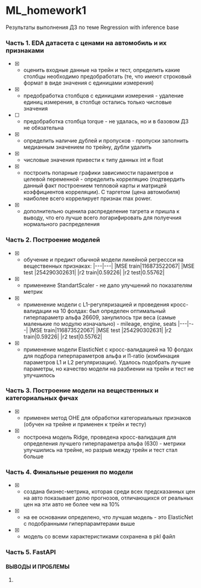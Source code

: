 # ML_homework1
Результаты выполнения ДЗ по теме Regression with inference base

### Часть 1. EDA датасета с ценами на автомобиль и их признаками 
- [x] - оценить входные данные на трейн и тест, определить какие столбцы необходимо предобработать (те, что имеют строковый формат в виде значения с единицами измерения)
- [x] - предобработка столбцов с единицами измерения - удаление единиц измерения, в столбце остались только числовые значения
- [ ] - предобработка столбца torque - не удалась, но и в базовом ДЗ не обязательна
- [x] - определить наличие дублей и пропусков - пропуски заполнить медианным значением по трейну, дубли удалить
- [x] - числовые значения привести к типу данных int и float
- [x] - построить попарные графики зависимости параметров и целевой переменной - определить корреляцию (подтвердить данный факт построением тепловой карты и матрицей коэффициентов корреляции). С таргетом (цена автомобиля) наиболее всего коррелирует признак max power.
- [x] - дополнительно оценила распределение тагрета и пришла к выводу, что его лучше всего логарифировать для полуечния нормального распределения
      
### Часть 2. Построение моделей 
- [x] - обучение и предикт обычной модели линейной регрессси на вещественных признаках:
|---|---|
|MSE train|116873522067|
|MSE test |254290302631|
|r2 train|0.59226|
|r2 test|0.55762|
- [x] - применеине StandartScaler - не дало улучшений по показателям метрик
- [x] - применение модели с L1-регуляризацией и проведения кросс-валидации на 10 фолдах: был определен оптимальный гиперпараметр альфа 26609, занулилось три веса (самые маленькие по модулю изначально) - mileage,	engine, seats
      |---|---|
|MSE train|116873522067|
|MSE test |254290302631|
|r2 train|0.59226|
|r2 test|0.55762|
- [x] - применение модели ElasticNet c кросс-валидацией на 10 фолдах для подбора гиперпараметров альфа и l1-ratio (комбинация параметров L1 и L2 регуляризации). Удалось подобрать лучшие параметры, но качество модели на разбиении на трейн и тест не улучшилось
### Часть 3. Построение модели на вещественных и категориальных фичах
- [x] - применен метод OHE для обработки категориальных признаков (обучен на трейне и применен к трейн и тесту)
- [x] - построена модель Ridge, проведена кросс-валидация для определения лучшего гиперпараметра альфа (630) - метрики улучшились на трейне, но разрыв между трейн и тест стал больше
### Часть 4. Финальные решения по модели
- [x] - создана бизнес-метрика, которая среди всех предсказанных цен на авто показывает долю прогнозов, отличающихся от реальных цен на эти авто не более чем на 10%
- [x] - на ее основании определено, что лучшая модель - это ElasticNet c подобранными гиперпарамтерами выше
- [x] - модель со всеми характеристиками сохранена в pkl файл
### Часть 5. FastAPI

#### ВЫВОДЫ И ПРОБЛЕМЫ
1)

